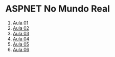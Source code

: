 # ASPNET No Mundo Real

1) [Aula 01](https://github.com/eximiaco/aspnet-no-mundo-real/blob/main/01%20-%20Introdu%C3%A7%C3%A3o%20AspCore%20e%20Web%20APIs.md)
2) [Aula 02](Aula02/README.md)
3) [Aula 03](Aula03/README.md)
4) [Aula 04](Aula04/README.md)
5) [Aula 05](Aula05/README.md)
6) [Aula 06](Aula06/README.md)